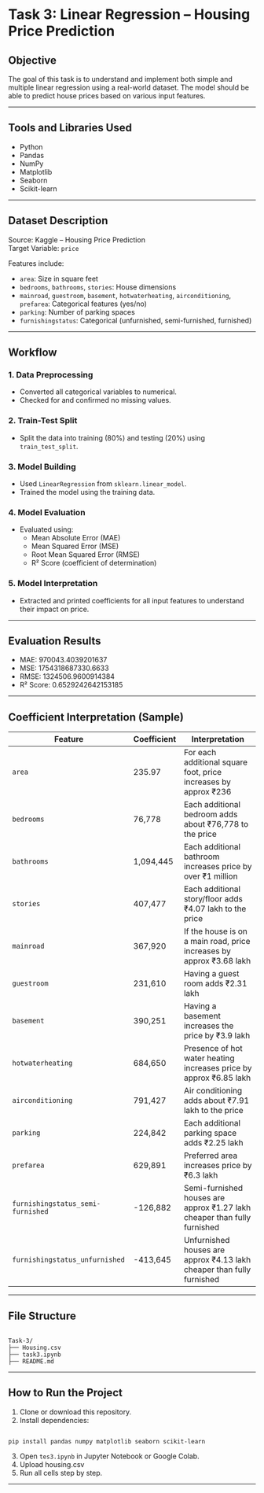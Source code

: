 # Task 3: Linear Regression – Housing Price Prediction

## Objective

The goal of this task is to understand and implement both simple and multiple linear regression using a real-world dataset. The model should be able to predict house prices based on various input features.

---

## Tools and Libraries Used

- Python
- Pandas
- NumPy
- Matplotlib
- Seaborn
- Scikit-learn

---

## Dataset Description

Source: Kaggle – Housing Price Prediction  
Target Variable: `price`

Features include:
- `area`: Size in square feet
- `bedrooms`, `bathrooms`, `stories`: House dimensions
- `mainroad`, `guestroom`, `basement`, `hotwaterheating`, `airconditioning`, `prefarea`: Categorical features (yes/no)
- `parking`: Number of parking spaces
- `furnishingstatus`: Categorical (unfurnished, semi-furnished, furnished)

---

## Workflow

### 1. Data Preprocessing
- Converted all categorical variables to numerical.
- Checked for and confirmed no missing values.


### 2. Train-Test Split
- Split the data into training (80%) and testing (20%) using `train_test_split`.

### 3. Model Building
- Used `LinearRegression` from `sklearn.linear_model`.
- Trained the model using the training data.

### 4. Model Evaluation
- Evaluated using:
  - Mean Absolute Error (MAE)
  - Mean Squared Error (MSE)
  - Root Mean Squared Error (RMSE)
  - R² Score (coefficient of determination)

### 5. Model Interpretation
- Extracted and printed coefficients for all input features to understand their impact on price.

---

## Evaluation Results

- MAE: 970043.4039201637
- MSE: 1754318687330.6633
- RMSE: 1324506.9600914384
- R² Score: 0.6529242642153185

---

## Coefficient Interpretation (Sample)

| Feature                           | Coefficient | Interpretation                                                           |
| --------------------------------- | ----------- | ------------------------------------------------------------------------ |
| `area`                            | 235.97      | For each additional square foot, price increases by approx ₹236          |
| `bedrooms`                        | 76,778      | Each additional bedroom adds about ₹76,778 to the price                  |
| `bathrooms`                       | 1,094,445   | Each additional bathroom increases price by over ₹1 million              |
| `stories`                         | 407,477     | Each additional story/floor adds ₹4.07 lakh to the price                 |
| `mainroad`                        | 367,920     | If the house is on a main road, price increases by approx ₹3.68 lakh     |
| `guestroom`                       | 231,610     | Having a guest room adds ₹2.31 lakh                                      |
| `basement`                        | 390,251     | Having a basement increases the price by ₹3.9 lakh                       |
| `hotwaterheating`                 | 684,650     | Presence of hot water heating increases price by approx ₹6.85 lakh       |
| `airconditioning`                 | 791,427     | Air conditioning adds about ₹7.91 lakh to the price                      |
| `parking`                         | 224,842     | Each additional parking space adds ₹2.25 lakh                            |
| `prefarea`                        | 629,891     | Preferred area increases price by ₹6.3 lakh                              |
| `furnishingstatus_semi-furnished` | -126,882    | Semi-furnished houses are approx ₹1.27 lakh cheaper than fully furnished |
| `furnishingstatus_unfurnished`    | -413,645    | Unfurnished houses are approx ₹4.13 lakh cheaper than fully furnished    |


---


## File Structure

```

Task-3/
├── Housing.csv
├── task3.ipynb
├── README.md

```

---

## How to Run the Project

1. Clone or download this repository.
2. Install dependencies:
```

pip install pandas numpy matplotlib seaborn scikit-learn

```
3. Open `tes3.ipynb` in Jupyter Notebook or Google Colab.
4. Upload housing.csv
5. Run all cells step by step.

---

